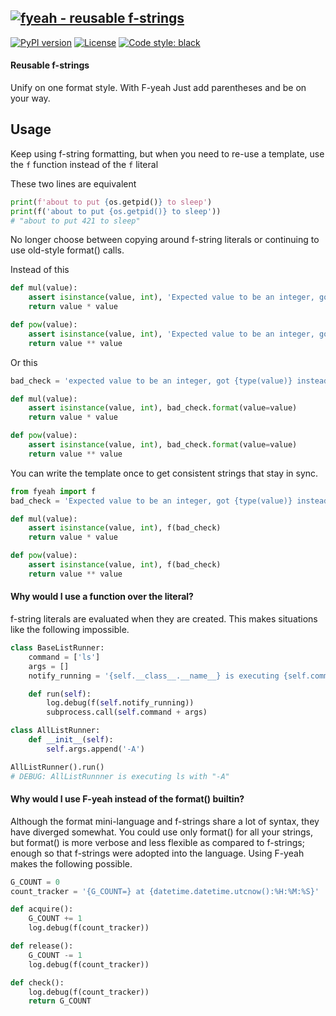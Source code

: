 [![fyeah - reusable f-strings](https://raw.githubusercontent.com/ucodery/fyeah/master/art/logo.png)](https://github.com/ucodery/fyeah)
------

[![PyPI version](https://badge.fury.io/py/f-yeah.svg)](https://badge.fury.io/py/f-yeah)
[![License](https://img.shields.io/github/license/mashape/apistatus.svg)](https://pypi.org/project/f-yeah/)
[![Code style: black](https://img.shields.io/badge/code%20style-black-000000.svg)](https://github.com/psf/black)

#### Reusable f-strings
Unify on one format style.
With F-yeah Just add parentheses and be on your way.

## Usage
Keep using f-string formatting, but when you need to re-use a template, use the
`f` function instead of the `f` literal

These two lines are equivalent
```python
print(f'about to put {os.getpid()} to sleep')
print(f('about to put {os.getpid()} to sleep'))
# "about to put 421 to sleep"
```

No longer choose between copying around f-string literals or continuing to use
old-style format() calls.

Instead of this
```python
def mul(value):
    assert isinstance(value, int), 'Expected value to be an integer, got {type(value)} instead'
    return value * value

def pow(value):
    assert isinstance(value, int), 'Expected value to be an integer, got {type(value)} instead'
    return value ** value
```
Or this
```python
bad_check = 'expected value to be an integer, got {type(value)} instead'

def mul(value):
    assert isinstance(value, int), bad_check.format(value=value)
    return value * value

def pow(value):
    assert isinstance(value, int), bad_check.format(value=value)
    return value ** value
```
You can write the template once to get consistent strings that stay in sync.
```python
from fyeah import f
bad_check = 'Expected value to be an integer, got {type(value)} instead'

def mul(value):
    assert isinstance(value, int), f(bad_check)
    return value * value

def pow(value):
    assert isinstance(value, int), f(bad_check)
    return value ** value
```

#### Why would I use a function over the literal?
f-string literals are evaluated when they are created. This makes situations like the
following impossible.
```python
class BaseListRunner:
    command = ['ls']
    args = []
    notify_running = '{self.__class__.__name__} is executing {self.command} with "{" ".join(self.args)}"'

    def run(self):
        log.debug(f(self.notify_running))
        subprocess.call(self.command + args)

class AllListRunner:
    def __init__(self):
        self.args.append('-A')

AllListRunner().run()
# DEBUG: AllListRunnner is executing ls with "-A"
```

#### Why would I use F-yeah instead of the format() builtin?
Although the format mini-language and f-strings share a lot of syntax, they have
diverged somewhat. You could use only format() for all your strings, but format()
is more verbose and less flexible as compared to f-strings; enough so that f-strings
were adopted into the language. Using F-yeah makes the following possible.
```python
G_COUNT = 0
count_tracker = '{G_COUNT=} at {datetime.datetime.utcnow():%H:%M:%S}'

def acquire():
    G_COUNT += 1
    log.debug(f(count_tracker))

def release():
    G_COUNT -= 1
    log.debug(f(count_tracker))

def check():
    log.debug(f(count_tracker))
    return G_COUNT
```
